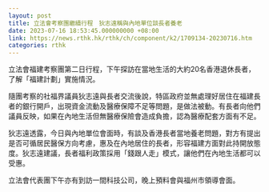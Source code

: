 ```yaml
---
layout: post
title: 立法會考察團繼續行程　狄志遠稱與內地單位談長者養老
date: 2023-07-16 18:53:45.000000000 +08:00
link: https://news.rthk.hk/rthk/ch/component/k2/1709134-20230716.htm
categories: rthk
---
```


立法會福建考察團第二日行程，下午探訪在當地生活的大約20名香港退休長者，了解「福建計劃」實施情況。

隨團考察的社福界議員狄志遠與長者交流後說，特區政府並無處理好居住在福建長者的銀行開戶，出現資金流動及醫療保障不足等問題，是做法被動。有長者向他們議員反映，如果在內地生活但無醫療保險會造成負擔，認為醫療配套方面有不足。

狄志遠透露，今日與內地單位會面時，有談及香港長者當地養老問題，對方有提出是否可循居民醫保方向考慮，惠及在內地居住的長者，形容福建方面對此持開放態度。狄志遠建議，長者福利政策採用「錢跟人走」模式，讓他們在內地生活都可以受惠。

立法會代表團下午亦有到訪一間科技公司，晚上預料會與福州市領導會面。

